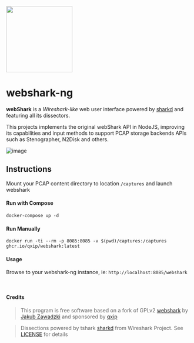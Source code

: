 <img src=https://github.com/RFbkak37y3kIY/webshark/assets/1423657/e769fcbf-d83b-4d07-8e86-c9b5706ad5ee width=180>

# webshark-ng

**webShark** is a *Wireshark-like* web user interface powered by [sharkd](https://wiki.wireshark.org/Development/sharkd) and featuring all its dissectors.

This projects implements the original webShark API in NodeJS, improving its capabilities and input methods to support PCAP storage backends APIs such as Stenographer, N2Disk and others.

![image](https://github.com/RFbkak37y3kIY/webshark/assets/1423657/491054ae-a2e7-4570-8133-a88eb3bd49d5)

## Instructions
Mount your PCAP content directory to location `/captures` and launch webshark

#### Run with Compose
```
docker-compose up -d
```
#### Run Manually
```
docker run -ti --rm -p 8085:8085 -v $(pwd)/captures:/captures ghcr.io/qxip/webshark:latest
```
#### Usage
Browse to your webshark-ng instance, ie: `http://localhost:8085/webshark`

<br>

#### Credits
> This program is free software based on a fork of GPLv2 [webshark](https://bitbucket.org/jwzawadzki/webshark) by [Jakub Zawadzki](https://bitbucket.org/jwzawadzki) and sponsored by [qxip](https://github.com/QXIP)

> Dissections powered by tshark [sharkd](https://wiki.wireshark.org/Development/sharkd) from Wireshark Project. See [LICENSE](https://github.com/QXIP/node-webshark/blob/master/LICENSE) for details
